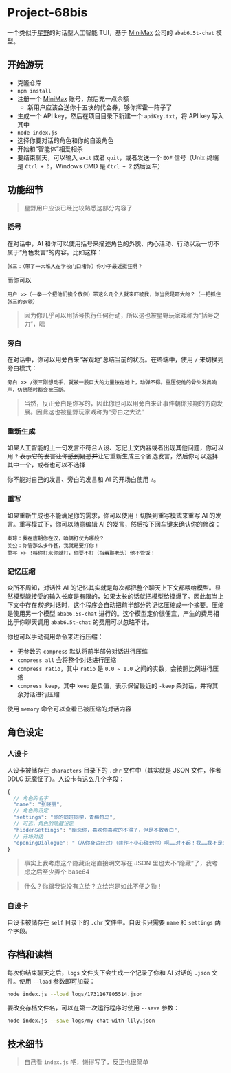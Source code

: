 # Project-68bis

一个类似于[星野](https://www.xingyeai.com)的对话型人工智能 TUI，基于 [MiniMax](https://www.minimaxi.com) 公司的 `abab6.5t-chat` 模型。

## 开始游玩

- 克隆仓库
- `npm install`
- 注册一个 [MiniMax](https://www.minimaxi.com) 账号，然后充一点余额
  - 新用户应该会送你十五块的代金券，够你挥霍一阵子了
- 生成一个 API key，然后在项目目录下新建一个 `apiKey.txt`，将 API key 写入其中
- `node index.js`
- 选择你要对话的角色和你的自设角色
- 开始和“智能体”相爱相杀
- 要结束聊天，可以输入 `exit` 或者 `quit`，或者发送一个 `EOF` 信号（Unix 终端是 `Ctrl + D`，Windows CMD 是 `Ctrl + Z` 然后回车）

## 功能细节

> 星野用户应该已经比较熟悉这部分内容了

### 括号

在对话中，AI 和你可以使用括号来描述角色的外貌、内心活动、行动以及一切不属于“角色发言”的内容。比如这样：

```
张三：（带了一大堆人在学校门口堵你）你小子最近挺狂啊？
```

而你可以

```
用户 >>（一拳一个把他们挨个放倒）带这么几个人就来吓唬我，你当我是吓大的？（一把抓住张三的衣领）
```

> 因为你几乎可以用括号执行任何行动，所以这也被星野玩家戏称为“括号之力”，嗯

### 旁白

在对话中，你可以用旁白来“客观地”总结当前的状况。在终端中，使用 `/` 来切换到旁白模式：

```
旁白 >> /张三刚想动手，就被一股巨大的力量按在地上，动弹不得。重压使他的骨头发出响声，仿佛随时都会被压断。
```

> 当然，反正旁白是你写的，因此你也可以用旁白来让事件朝你预期的方向发展。因此这也被星野玩家戏称为“旁白之大法”

### 重新生成

如果人工智能的上一句发言不符合人设、忘记上文内容或者出现其他问题，你可以用 `?` <del>表示它的发言让你感到疑惑并</del>让它重新生成三个备选发言，然后你可以选择其中一个，或者也可以不选择

你不能对自己的发言、旁白的发言和 AI 的开场白使用 `?`。

### 重写

如果重新生成也不能满足你的需求，你可以使用 `!` 切换到重写模式来重写 AI 的发言。重写模式下，你可以随意编辑 AI 的发言，然后按下回车键来确认你的修改：

```
秦琼：我在唐朝你在汉，咱俩打仗为哪般？
关公：你管那么多作甚，我就是要打你！
重写 >> !叫你打来你就打，你要不打（指着那老头）他不管饭！
```

### 记忆压缩

众所不周知，对话性 AI 的记忆其实就是每次都把整个聊天上下文都喂给模型。显然模型能接受的输入长度是有限的，如果太长的话就把模型给撑爆了。因此每当上下文中存在<i><span title="7000 个 token">较多</span></i>对话时，这个程序会自动把前半部分的记忆压缩成一个摘要。压缩是使用另一个模型 `abab6.5s-chat` 进行的。这个模型定价很便宜，产生的费用相比于你聊天调用 `abab6.5t-chat` 的费用可以忽略不计。

你也可以手动调用命令来进行压缩：

- 无参数的 `compress` 默认将前半部分对话进行压缩
- `compress all` 会将整个对话进行压缩
- `compress ratio`，其中 `ratio` 是 `0.0 ~ 1.0` 之间的实数，会按照比例进行压缩
- `compress keep`，其中 `keep` 是负值，表示保留最近的 `-keep` 条对话，并将其余对话进行压缩

使用 `memory` 命令可以查看已被压缩的对话内容

## 角色设定

### 人设卡

人设卡被储存在 `characters` 目录下的 `.chr` 文件中（其实就是 JSON 文件，作者 DDLC 玩魔怔了）。人设卡有这么几个字段：

```javascript
{
  // 角色的名字
  "name": "张晓丽",
  // 角色的设定
  "settings": "你的同班同学，青梅竹马",
  // 可选，角色的隐藏设定
  "hiddenSettings": "暗恋你，喜欢你喜欢的不得了，但是不敢表白",
  // 开场对话
  "openingDialogue": "（从你身边经过）（装作不小心碰到你）啊……对不起！我……我不是故意的"
}
```

> 事实上我考虑这个隐藏设定直接明文写在 JSON 里也太不“隐藏”了，我考虑之后至少弄个 base64

> 什么？你跟我说没有立绘？立绘岂是如此不便之物！

### 自设卡

自设卡被储存在 `self` 目录下的 `.chr` 文件中。自设卡只需要 `name` 和 `settings` 两个字段。

## 存档和读档

每次你结束聊天之后，`logs` 文件夹下会生成一个记录了你和 AI 对话的 `.json` 文件。使用 `--load` 参数即可加载：

```bash
node index.js --load logs/1731167805514.json
```

要改变存档文件名，可以在第一次运行程序时使用 `--save` 参数：

```bash
node index.js --save logs/my-chat-with-lily.json
```

## 技术细节

> 自己看 `index.js` 吧，懒得写了，反正也很简单